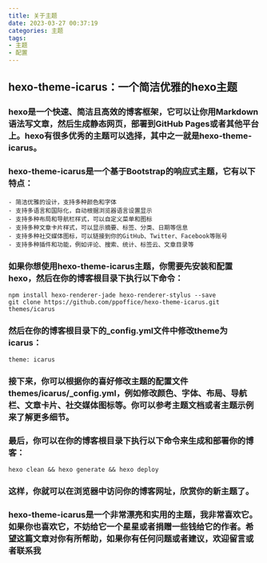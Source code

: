 ```yaml
---
title: 关于主题
date: 2023-03-27 00:37:19
categories: 主题
tags:
- 主题
- 配置
---
```

## hexo-theme-icarus：一个简洁优雅的hexo主题


### hexo是一个快速、简洁且高效的博客框架，它可以让你用Markdown语法写文章，然后生成静态网页，部署到GitHub Pages或者其他平台上。hexo有很多优秀的主题可以选择，其中之一就是hexo-theme-icarus。
<!-- more -->

### hexo-theme-icarus是一个基于Bootstrap的响应式主题，它有以下特点：
```
- 简洁优雅的设计，支持多种颜色和字体
- 支持多语言和国际化，自动根据浏览器语言设置显示
- 支持多种布局和导航栏样式，可以自定义菜单和图标
- 支持多种文章卡片样式，可以显示摘要、标签、分类、日期等信息
- 支持多种社交媒体图标，可以链接到你的GitHub、Twitter、Facebook等账号
- 支持多种插件和功能，例如评论、搜索、统计、标签云、文章目录等
```
### 如果你想使用hexo-theme-icarus主题，你需要先安装和配置hexo，然后在你的博客根目录下执行以下命令：

```
npm install hexo-renderer-jade hexo-renderer-stylus --save
git clone https://github.com/ppoffice/hexo-theme-icarus.git themes/icarus
```
### 然后在你的博客根目录下的_config.yml文件中修改theme为icarus：

```
theme: icarus
```
### 接下来，你可以根据你的喜好修改主题的配置文件themes/icarus/_config.yml，例如修改颜色、字体、布局、导航栏、文章卡片、社交媒体图标等。你可以参考主题文档或者主题示例来了解更多细节。

### 最后，你可以在你的博客根目录下执行以下命令来生成和部署你的博客：
```
hexo clean && hexo generate && hexo deploy
```
### 这样，你就可以在浏览器中访问你的博客网址，欣赏你的新主题了。

### hexo-theme-icarus是一个非常漂亮和实用的主题，我非常喜欢它。如果你也喜欢它，不妨给它一个星星或者捐赠一些钱给它的作者。希望这篇文章对你有所帮助，如果你有任何问题或者建议，欢迎留言或者联系我

